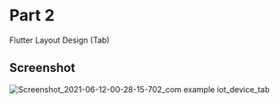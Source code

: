 # Part 2

Flutter Layout Design (Tab)

## Screenshot

![Screenshot_2021-06-12-00-28-15-702_com example iot_device_tab](https://user-images.githubusercontent.com/57230502/121731035-013cfc80-cb23-11eb-9ab2-363ce1fd40b8.jpg)

